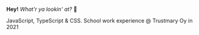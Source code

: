 **Hey!** 
*What'r ya lookin' at?* 👀

JavaScript, TypeScript & CSS.
School work experience @ Trustmary Oy in 2021
